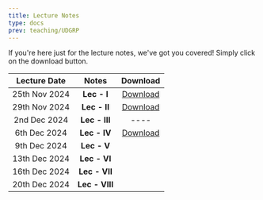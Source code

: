 ```yaml
---
title: Lecture Notes
type: docs
prev: teaching/UDGRP
---
```

If you're here just for the lecture notes, we've got you covered! Simply click on the download button.

|     Lecture Date      |      Notes    |     Download     |
|:---------------------:|:---------------------:|:----------------:|
| 25th Nov 2024 | **Lec - I**     |  [Download](https://github.com/maltreanungkur/web/raw/main/documents/GGT_Lec1.pdf)|
| 29th Nov 2024 | **Lec - II**    |  [Download](https://github.com/maltreanungkur/web/raw/main/documents/GGT_Lec2.pdf) |
| 2nd Dec 2024 | **Lec - III**   | ---- |
| 6th Dec 2024 | **Lec - IV**    |  [Download](https://github.com/maltreanungkur/web/raw/main/documents/GGT_Lec3.pdf)  |
| 9th Dec 2024 | **Lec - V**     |   |
| 13th Dec 2024 | **Lec - VI**    |   |
| 16th Dec 2024 | **Lec - VII**   |   |
| 20th Dec 2024 | **Lec - VIII**  |   |
